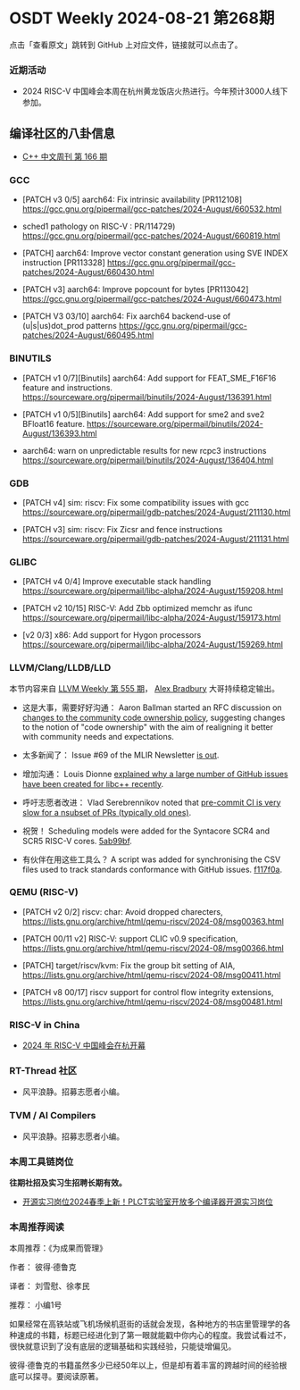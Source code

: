 # OSDT Weekly 2024-08-21 第268期

点击「查看原文」跳转到 GitHub 上对应文件，链接就可以点击了。

### 近期活动

- 2024 RISC-V 中国峰会本周在杭州黄龙饭店火热进行。今年预计3000人线下参加。

## 编译社区的八卦信息

- [C++ 中文周刊 第 166 期](https://mp.weixin.qq.com/s/ePrTsPnXdDhUx7WGxaphlA)

### GCC

- [PATCH v3 0/5] aarch64: Fix intrinsic availability [PR112108]
  https://gcc.gnu.org/pipermail/gcc-patches/2024-August/660532.html

-  sched1 pathology on RISC-V : PR/114729)
  https://gcc.gnu.org/pipermail/gcc-patches/2024-August/660819.html

- [PATCH] aarch64: Improve vector constant generation using SVE INDEX instruction [PR113328]
  https://gcc.gnu.org/pipermail/gcc-patches/2024-August/660430.html

- [PATCH v3] aarch64: Improve popcount for bytes [PR113042]
  https://gcc.gnu.org/pipermail/gcc-patches/2024-August/660473.html

- [PATCH V3 03/10] aarch64: Fix aarch64 backend-use of (u|s|us)dot_prod patterns
  https://gcc.gnu.org/pipermail/gcc-patches/2024-August/660495.html

### BINUTILS

- [PATCH v1 0/7][Binutils] aarch64: Add support for FEAT_SME_F16F16 feature and instructions.
  https://sourceware.org/pipermail/binutils/2024-August/136391.html

- [PATCH v1 0/5][Binutils] aarch64: Add support for sme2 and sve2 BFloat16 feature.
  https://sourceware.org/pipermail/binutils/2024-August/136393.html

- aarch64: warn on unpredictable results for new rcpc3 instructions
  https://sourceware.org/pipermail/binutils/2024-August/136404.html

### GDB

- [PATCH v4] sim: riscv: Fix some compatibility issues with gcc
  https://sourceware.org/pipermail/gdb-patches/2024-August/211130.html

- [PATCH v3] sim: riscv: Fix Zicsr and fence instructions
  https://sourceware.org/pipermail/gdb-patches/2024-August/211131.html

### GLIBC

- [PATCH v4 0/4] Improve executable stack handling
  https://sourceware.org/pipermail/libc-alpha/2024-August/159208.html

- [PATCH v2 10/15] RISC-V: Add Zbb optimized memchr as ifunc
  https://sourceware.org/pipermail/libc-alpha/2024-August/159173.html

- [v2 0/3] x86: Add support for Hygon processors
  https://sourceware.org/pipermail/libc-alpha/2024-August/159269.html

### LLVM/Clang/LLDB/LLD

本节内容来自 [LLVM Weekly 第 555 期](http://llvmweekly.org/issue/555)，
[Alex Bradbury](https://www.linkedin.com/in/alex-bradbury/) 大哥持续稳定输出。

* 这是大事，需要好好沟通： Aaron Ballman started an RFC discussion on [changes to the community code ownership policy](https://discourse.llvm.org/t/rfc-proposing-changes-to-the-community-code-ownership-policy/80714), suggesting changes to the notion of "code ownership" with the aim of realigning it better with community needs and expectations.

* 太多新闻了： Issue #69 of the MLIR Newsletter [is out](https://discourse.llvm.org/t/mlir-news-69th-edition-15th-august-2024/80667).

* 增加沟通： Louis Dionne [explained why a large number of GitHub issues have been created for libc++ recently](https://discourse.llvm.org/t/creation-of-a-large-number-of-github-issues-for-libc-recently/80735).

* 呼吁志愿者改进： Vlad Serebrennikov noted that [pre-commit CI is very slow for a nsubset of PRs (typically old ones)](https://discourse.llvm.org/t/severely-degraded-pre-commit-ci-performance-for-some-builds/80731).

* 祝贺！ Scheduling models were added for the Syntacore SCR4 and SCR5 RISC-V cores.
  [5ab99bf](https://github.com/llvm/llvm-project/commit/5ab99bf1a757).

* 有伙伴在用这些工具么？ A script was added for synchronising the CSV files used to track standards conformance with GitHub issues.
  [f117f0a](https://github.com/llvm/llvm-project/commit/f117f0a74617).

### QEMU (RISC-V)

- [PATCH v2 0/2] riscv: char: Avoid dropped charecters,
  https://lists.gnu.org/archive/html/qemu-riscv/2024-08/msg00363.html

- [PATCH 00/11 v2] RISC-V: support CLIC v0.9 specification,
  https://lists.gnu.org/archive/html/qemu-riscv/2024-08/msg00366.html

- [PATCH] target/riscv/kvm: Fix the group bit setting of AIA,
  https://lists.gnu.org/archive/html/qemu-riscv/2024-08/msg00411.html

- [PATCH v8 00/17] riscv support for control flow integrity extensions,
  https://lists.gnu.org/archive/html/qemu-riscv/2024-08/msg00481.html

### RISC-V in China

- [2024 年 RISC-V 中国峰会在杭开幕](https://mp.weixin.qq.com/s/O9YFPdGQQM1NNtkcdF6ImQ)

### RT-Thread 社区

- 风平浪静。招募志愿者小编。

### TVM / AI Compilers

- 风平浪静。招募志愿者小编。

### 本周工具链岗位

**往期社招及实习生招聘长期有效。**

- [开源实习岗位2024春季上新！PLCT实验室开放多个编译器开源实习岗位](https://mp.weixin.qq.com/s/D-l7hE2S-21NCAZsVqPzMA)

### 本周推荐阅读

本周推荐：《为成果而管理》

作者： 彼得·德鲁克

译者： 刘雪慰、徐孝民

推荐： 小编1号

如果经常在高铁站或飞机场候机逛街的话就会发现，各种地方的书店里管理学的各种速成的书籍，标题已经进化到了第一眼就能戳中你内心的程度。我尝试看过不，很快就意识到了没有底层的逻辑基础和实践经验，只能徒增偏见。

彼得·德鲁克的书籍虽然多少已经50年以上，但是却有着丰富的跨越时间的经验根底可以探寻。要阅读原著。
